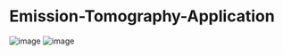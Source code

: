 # Emission-Tomography-Application
![image](https://user-images.githubusercontent.com/89336202/186403023-20bca10c-aca4-4383-a540-224bd550b31c.png)
![image](https://user-images.githubusercontent.com/89336202/186403250-a7f51efb-d934-4bbe-b463-0d3730599227.png)

